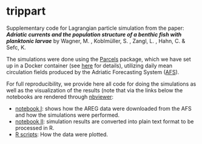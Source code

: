 # trippart

Supplementary code for Lagrangian particle simulation from the paper: ___Adriatic currents and the population structure of a benthic fish with planktonic larvae___ by Wagner, M. , Koblmüller, S. , Zangl, L. , Hahn, C. & Sefc, K.

The simulations were done using the [Parcels](http://oceanparcels.org/) package, which we have set up in a Docker container (see [here](https://github.com/chrishah/parcels-jupyter-notebook-docker) for details), utilizing daily mean circulation fields produced by the Adriatic Forecasting System ([AFS](http://oceanlab.cmcc.it/afs/)). 

For full reproducibility, we provide here all code for doing the simulations as well as the visualization of the results (note that via the links below the notebooks are rendered through [nbviewer](https://nbviewer.jupyter.org/):
 - [notebook I](https://nbviewer.jupyter.org/github/chrishah/trippart/blob/master/code/simulations/simu.ipynb): shows how the AREG data were downloaded from the AFS and how the simulations were performed.
 - [notebook II](https://nbviewer.jupyter.org/github/chrishah/trippart/blob/master/code/simulations/extract_data.ipynb): simulation results are converted into plain text format to be processed in R.
 - [R scripts](https://github.com/chrishah/trippart/tree/master/code/visualization): How the data were plotted.


